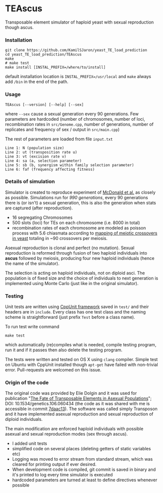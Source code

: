 # TEAscus

Transposable element simulator of haploid yeast with sexual reproduction though ascus.

### Installation

```
git clone https://github.com/KamilSJaron/yeast_TE_load_prediction
cd yeast_TE_load_prediction/TEAscus
make
# make test
make install [INSTAL_PREFIX=/where/to/install]
```

default installation location is `INSTAL_PREFIX=/usr/local` and `make` always add `/bin` in the end of the path.

### Usage

```
TEAscus [--version] [--help] [--sex]
```

where `--sex` cause a sexual generation every 90 generations. Few parameters are hardcoded (number of chromosomes, number of loci, recombination rates in `src/Genome.cpp`, number of generations, number of replicates and frequency of sex / output in `src/main.cpp`)

The rest of parameters are loaded from file `input.txt`

```
Line 1: N (population size)
Line 2: ut (transposition rate u)
Line 3: vt (excision rate v)
Line 4: sa (a, selection parameter)
Line 5: sb (b, synergism within family selection parameter)
Line 6: faf (frequency affecting fitness)
```

### Details of simulation

Simulator is created to reproduce experiment of [McDonald et al.](www.nature.com/doifinder/10.1038/nature17143) as closely as possible. Simulations run for *990 generations*, every 90 generations there is (or isn't) a sexual generation, this is also the generation when stats are captured (after reproduction).

 * 16 segregating Chromosomes
 * 500 slots (loci) for TEs on each chromosome (i.e. 8000 in total)
 * recombination rates of each chromosome are modeled as poisson process with 5.6 chiasmata according to [mapping of meiotic crossovers in yeast](dx.doi.org/10.1038/nature07135) totaling in ~90 crossovers per meiosis.

Asexual reproduction is clonal and perfect (no mutation). Sexual reproduction is reformed through fusion of two haploid individuals into **ascus** followed by meiosis, producing four new haploid individuals (hence the name of the simulator).

The selection is acting on haploid individuals, not on diploid asci. The population is of fixed size and the choice of individuals to next generation is implemented using Monte Carlo (just like in the original simulator).

### Testing

Unit tests are written using [CppUnit framework](https://wiki.freedesktop.org/www/Software/cppunit/) saved in `test/` and their headers are in `include`. Every class has one test class and the naming scheme is straightforward (just prefix `Test` before a class name).

To run test write command

```
make test
```

which automatically (re)compiles what is needed, compile testing program, run it and if it passes then also delete the testing program.

The tests were written and tested on OS X using `clang` compiler. Simple test on Ubuntu with CppUnit installed though `apt-get` have failed with non-trivial error. Pull-requests are welcomed on this issue.

### Origin of the code

The original code was provided by Elie Dolgin and it was used for publication "[The Fate of Transposable Elements in Asexual Populations](https://doi.org/10.1534/genetics.106.060434)"; DOI: 10.1534/genetics.106.060434
(the code as it was shared with me is accessible in commit [7daac13](https://github.com/KamilSJaron/yeast_TE_load_prediction/tree/7daac13fdccd4b5ce1d2c7f169c63a269f9442cc/Transposon)). The software was called simply Transposon and it have implemented asexual reproduction and sexual reproduction of diploid individuals.

The main modification are enforced haploid individuals with possible asexual and sexual reproduction modes (sex through ascus).

- I added unit tests
- simplified code on several places (deleting getters of static variables etc)
- Logging was moved to error stream from standard stream, which was cleared for printing output if ever desired.
- When development code is compiled, git commit is saved in binary and it's printed to log every time simulator is executed
- hardcoded parameters are turned at least to define directives whenever possible